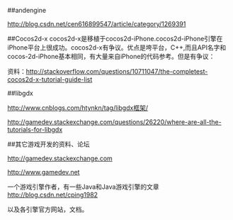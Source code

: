 

##andengine

http://blog.csdn.net/cen616899547/article/category/1269391

##Cocos2d-x
cocos2d-x是移植于cocos2d-iPhone.cocos2d-iPhone引擎在iPhone平台上很成功。cocos2d-x有争议。优点是垮平台，C++,而且API名字和cocos-2d-iPhone基本相同，有大量来自iPhone的代码参考。但是有争议：

资料：http://stackoverflow.com/questions/10711047/the-completest-cocos2d-x-tutorial-guide-list

##libgdx

http://www.cnblogs.com/htynkn/tag/libgdx框架/

http://gamedev.stackexchange.com/questions/26220/where-are-all-the-tutorials-for-libgdx



##其它游戏开发的资料、论坛

http://gamedev.stackexchange.com

http://www.gamedev.net

一个游戏引擎作者，有一些Java和Java游戏引擎的文章 http://blog.csdn.net/cping1982

以及各引擎官方网站，文档。